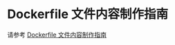 # Dockerfile 文件内容制作指南
请参考 [Dockerfile 文件内容制作指南](../../PWN%EF%BC%88%E4%BA%8C%E8%BF%9B%E5%88%B6%E5%AE%89%E5%85%A8%EF%BC%89/%E4%B8%8A%E4%BC%A0%E5%86%85%E5%AE%B9%E6%A0%87%E5%87%86/Dockerfile%20%E6%96%87%E4%BB%B6%E5%86%85%E5%AE%B9%E5%88%B6%E4%BD%9C%E6%8C%87%E5%8D%97.md)